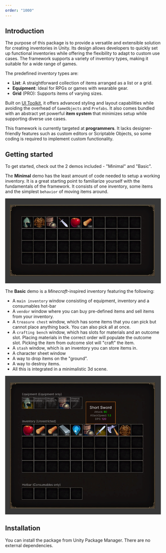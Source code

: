 ```yaml
---
order: "1000"
---
```


## Introduction

The purpose of this package is to provide a versatile and extensible solution for creating inventories in Unity. Its design allows developers to quickly set up functional inventories while offering the flexibility to adapt to custom use cases. The framework supports a variety of inventory types, making it suitable for a wide range of games. 

The predefined inventory types are:
   - **List**: A straightforward collection of items arranged as a list or a grid.
   - **Equipment**: Ideal for RPGs or games with wearable gear.
   - **Grid** (PRO): Supports items of varying sizes.

Built on [UI Toolkit](https://docs.unity3d.com/Manual/UIElements.html), it offers advanced styling and layout capabilities while avoiding the overhead of `GameObjects` and `Prefabs`. 
It also comes bundled with an abstract yet powerful **item system** that minimizes setup while supporting diverse use cases.

This framework is currently targeted at **programmers**. It lacks designer-friendly features such as custom editors or Scriptable Objects, so some coding is required to implement custom functionality. 

## Getting started

To get started, check out the 2 demos included - "Minimal" and "Basic".

The **Minimal** demo has the least amount of code needed to setup a working inventory. It is a great starting point to familiarize yourself with the fundamentals of the framework. It consists of one inventory, some items and the simplest `behavior` of moving items around.

![](/static/images/minimal.png)


The **Basic** demo is a *Minecraft*-inspired inventory featuring the following:
- A `main inventory` window consisting of equipment, inventory and a consumables hot-bar
- A `vendor` window where you can buy pre-defined items and sell items from your inventory.
- A `treasure chest` window, which has some items that you can pick but cannot place anything back. You can also pick all at once.
- A `crafting bench` window, which has slots for materials and an outcome slot. Placing materials in the correct order will populate the outcome slot. Picking the item from outcome slot will "craft" the item.
- A `stash` window, which is an inventory you can store items in.
- A character sheet window
- A way to drop items on the "ground". 
- A way to destroy items. 
- All this is integrated in a minimalistic 3d scene.

![](/static/images/basic.png)


## Installation

You can install the package from Unity Package Manager.
There are no external dependencies.